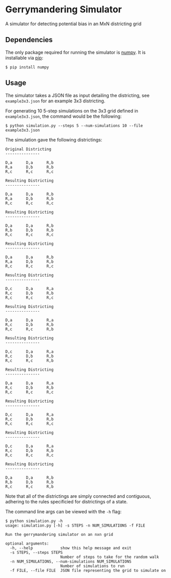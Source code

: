 # Gerrymandering Simulator

A simulator for detecting potential bias in an MxN districting grid

## Dependencies

The only package required for running the simulator is [numpy](http://www.numpy.org/). It is installable via [pip](https://pypi.org/project/pip/):

```
$ pip install numpy
```

## Usage

The simulator takes a JSON file as input detailing the districting, see `example3x3.json` for an example 3x3 districting.

For generating 10 5-step simulations on the 3x3 grid defined in `example3x3.json`, the command would be the following:

```
$ python simulation.py --steps 5 --num-simulations 10 --file example3x3.json
```

The simulation gave the following districtings:

```
Original Districting
---------------

D,a      D,a      R,b
R,a      D,b      R,b
R,c      R,c      R,c

Resulting Districting
---------------

D,a      D,a      R,b
R,a      D,b      R,b
R,c      R,c      R,c

Resulting Districting
---------------

D,a      D,a      R,b
R,b      D,b      R,b
R,c      R,c      R,c

Resulting Districting
---------------

D,a      D,a      R,b
R,a      D,b      R,b
R,c      R,c      R,c

Resulting Districting
---------------

D,c      D,a      R,a
R,c      D,b      R,b
R,c      R,c      R,c

Resulting Districting
---------------

D,a      D,a      R,a
R,c      D,b      R,b
R,c      R,c      R,b

Resulting Districting
---------------

D,c      D,a      R,a
R,c      D,b      R,b
R,c      R,c      R,b

Resulting Districting
---------------

D,a      D,a      R,a
R,c      D,b      R,b
R,c      R,c      R,c

Resulting Districting
---------------

D,c      D,a      R,a
R,c      D,b      R,b
R,c      R,c      R,c

Resulting Districting
---------------

D,c      D,a      R,a
R,c      D,b      R,b
R,c      R,c      R,c

Resulting Districting
---------------

D,a      D,a      R,b
R,b      D,b      R,b
R,c      R,c      R,b
```

Note that all of the districtings are simply connected and contiguous, adhering to the rules specificied for districtings of a state.

The command line args can be viewed with the `-h` flag:

```
$ python simulation.py -h
usage: simulation.py [-h] -s STEPS -n NUM_SIMULATIONS -f FILE

Run the gerrymandering simulator on an nxn grid

optional arguments:
  -h, --help            show this help message and exit
  -s STEPS, --steps STEPS
                        Number of steps to take for the random walk
  -n NUM_SIMULATIONS, --num-simulations NUM_SIMULATIONS
                        Number of simulations to run
  -f FILE, --file FILE  JSON file representing the grid to simulate on
```

